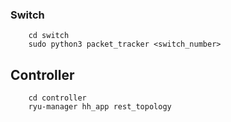 ### Switch

        cd switch
        sudo python3 packet_tracker <switch_number>

## Controller

        cd controller
        ryu-manager hh_app rest_topology
